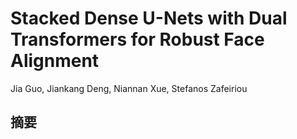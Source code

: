 # Stacked Dense U-Nets with Dual Transformers for Robust Face Alignment
Jia Guo, Jiankang Deng, Niannan Xue, Stefanos Zafeiriou  
## 摘要
